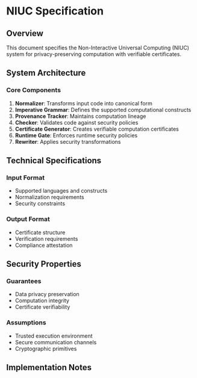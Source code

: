 # NIUC Specification

## Overview
This document specifies the Non-Interactive Universal Computing (NIUC) system for privacy-preserving computation with verifiable certificates.

## System Architecture

### Core Components
1. **Normalizer**: Transforms input code into canonical form
2. **Imperative Grammar**: Defines the supported computational constructs
3. **Provenance Tracker**: Maintains computation lineage
4. **Checker**: Validates code against security policies
5. **Certificate Generator**: Creates verifiable computation certificates
6. **Runtime Gate**: Enforces runtime security policies
7. **Rewriter**: Applies security transformations

## Technical Specifications

### Input Format
- Supported languages and constructs
- Normalization requirements
- Security constraints

### Output Format
- Certificate structure
- Verification requirements
- Compliance attestation

## Security Properties

### Guarantees
- Data privacy preservation
- Computation integrity
- Certificate verifiability

### Assumptions
- Trusted execution environment
- Secure communication channels
- Cryptographic primitives

## Implementation Notes
